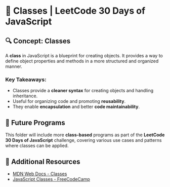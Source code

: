 # 🏫 Classes | LeetCode 30 Days of JavaScript

## 🔍 Concept: Classes
A **class** in JavaScript is a blueprint for creating objects. It provides a way to define object properties and methods in a more structured and organized manner.

### Key Takeaways:
- Classes provide a **cleaner syntax** for creating objects and handling inheritance.
- Useful for organizing code and promoting **reusability**.
- They enable **encapsulation** and better **code maintainability**.

## 📂 Future Programs
This folder will include more **class-based** programs as part of the **LeetCode 30 Days of JavaScript** challenge, covering various use cases and patterns where classes can be applied.

## 📖 Additional Resources
- [MDN Web Docs - Classes](https://developer.mozilla.org/en-US/docs/Web/JavaScript/Reference/Classes)
- [JavaScript Classes - FreeCodeCamp](https://www.freecodecamp.org/news/javascript-classes-explained/)